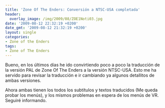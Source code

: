 ```yaml
---
title: 'Zone Of The Enders: Conversión a NTSC-USA completada'
header:
  overlay_image: /img/2009/08/ZOE1Noti03.jpg
date: '2009-08-12 22:32:19 +0200'
date_gmt: '2009-08-12 21:32:19 +0200'
layout: single
categories:
- Zone of the Enders
tags:
- Zone of The Enders
---
```

Bueno, en los últimos días he ido convirtiendo poco a poco la traducción 
de la versión PAL de Zone Of The Enders a la versión NTSC-USA. Esto me ha 
servido para revisar la traducción e ir cambiando ya algunos detallitos 
de ambas versiones.

Ahora ambas tienen los todos los subtítulos y textos traducidos (Me queda 
probar los menús), y los mismos problemas en espera de los menús de VR. 
Seguiré informando.
